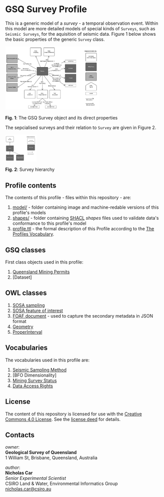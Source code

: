 # GSQ Survey Profile
This is a generic model of a *survey* - a temporal observation event. Within this model are more detailed models of special kinds of `Surveys`, such as `Seismic Surveys`, for the aquisition of seismic data. Figure 1 below shows the basic properties of the generic `Survey` class. 

<img src="model/survey.svg" style="width:300px;" alt="The GSQ Survey object and its direct properties" />  

**Fig. 1**: The GSQ Survey object and its direct properties  

The sepcialised surveys and their relation to `Survey` are given in Figure 2.

<img src="model/survey-hierarchy.svg" style="width:100px;" alt="Survey hierarchy" />  

**Fig. 2**: Survey hierarchy  


## Profile contents
The contents of this profile - files within this repository - are:

1. [model/](model/) - folder containing image and machine-redable versions of this profile's models
2. [shapes/](shapes) - folder containing [SHACL](https://www.w3.org/TR/shacl/) *shapes* files used to validate data's conformance to this profile's model
3. [profile.ttl](profile.ttl) - the formal description of this Profile according to the [The Profiles Vocabulary](https://www.w3.org/TR/dx-prof/).

## GSQ classes
First class objects used in this profile:
1. [Queensland Mining Permits](http://vocabs.gsq.digital/vocabulary/qld-mining-permit)
2. [Dataset]

## OWL classes
1. [SOSA sampling](https://www.w3.org/TR/vocab-ssn/#SOSASampling)
2. [SOSA feature of interest](https://www.w3.org/TR/vocab-ssn/#SOSAFeatureOfInterest)
3. [FOAF document](http://xmlns.com/foaf/spec/#term_Document) - used to capture the secondary metadata in JSON format
4. [Geometry](https://www.w3.org/2003/01/geo/)
5. [ProperInterval](https://www.w3.org/TR/owl-time/#time:ProperInterval)

## Vocabularies
The vocabularies used in this profile are:
1. [Seismic Sampling Method](http://vocabs.gsq.digital/vocabulary/seismic-sampling-method)
2. [BFO Dimensionality]
3. [Mining Survey Status](http://vocabs.gsq.digital/vocabulary/mining-survey-status)
4. [Data Access Rights](http://vocabs.gsq.digital/vocabulary/data-access)

## License
The content of this repository is licensed for use with the [Creative Commons 4.0 License](https://creativecommons.org/licenses/by/4.0/). See the [license deed](LICENSE) for details.

## Contacts
*owner*:  
**Geological Survey of Queensland**  
1 William St, Brisbane, Queensland, Australia  

*author*:  
**Nicholas Car**  
*Senior Experimental Scientist*  
CSIRO Land & Water, Environmental Informatics Group  
<nicholas.car@csiro.au>
